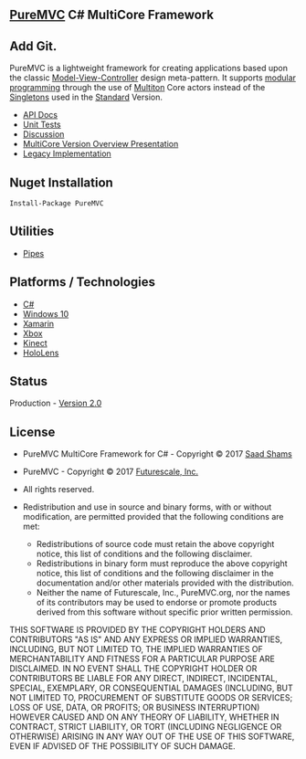 ## [PureMVC](http://puremvc.github.com/) C# MultiCore Framework
## Add Git.

PureMVC is a lightweight framework for creating applications based upon the classic [Model-View-Controller](http://en.wikipedia.org/wiki/Model-view-controller) design meta-pattern. It supports [modular programming](http://en.wikipedia.org/wiki/Modular_programming) through the use of [Multiton](http://en.wikipedia.org/wiki/Multiton) Core actors instead of the [Singletons](http://en.wikipedia.org/wiki/Singleton_pattern) used in the [Standard](https://github.com/PureMVC/puremvc-csharp-standard-framework/wiki) Version.

* [API Docs](http://puremvc.org/pages/docs/CSharp/multicore/)
* [Unit Tests](http://puremvc.github.io/pages/images/screenshots/PureMVC-Shot-CSharp-Multicore-UnitTests.png)
* [Discussion](http://forums.puremvc.org/index.php?board=20.0)
* [MultiCore Version Overview Presentation](http://puremvc.tv/#P002)
* [Legacy Implementation](https://github.com/PureMVC/puremvc-csharp-multicore-framework/tree/1.1.0)

## Nuget Installation
`Install-Package PureMVC`

## Utilities
* [Pipes](https://github.com/PureMVC/puremvc-csharp-util-pipes/wiki)

## Platforms / Technologies
* [C#](https://en.wikipedia.org/wiki/C_Sharp_(programming_language))
* [Windows 10](https://en.wikipedia.org/wiki/Windows_10)
* [Xamarin](https://en.wikipedia.org/wiki/Xamarin)
* [Xbox](https://en.wikipedia.org/wiki/Xbox)
* [Kinect](https://en.wikipedia.org/wiki/Kinect)
* [HoloLens](https://en.wikipedia.org/wiki/Microsoft_HoloLens)

## Status
Production - [Version 2.0](https://github.com/PureMVC/puremvc-csharp-multicore-framework/blob/master/VERSION)

## License
* PureMVC MultiCore Framework for C# - Copyright © 2017 [Saad Shams](http://saad.io)
* PureMVC - Copyright © 2017 [Futurescale, Inc.](http://futurescale.com/)
* All rights reserved.

* Redistribution and use in source and binary forms, with or without modification, are permitted provided that the following conditions are met:

  * Redistributions of source code must retain the above copyright notice, this list of conditions and the following disclaimer.
  * Redistributions in binary form must reproduce the above copyright notice, this list of conditions and the following disclaimer in the documentation and/or other materials provided with the distribution.
  * Neither the name of Futurescale, Inc., PureMVC.org, nor the names of its contributors may be used to endorse or promote products derived from this software without specific prior written permission.

THIS SOFTWARE IS PROVIDED BY THE COPYRIGHT HOLDERS AND CONTRIBUTORS "AS IS" AND ANY EXPRESS OR IMPLIED WARRANTIES, INCLUDING, BUT NOT LIMITED TO, THE IMPLIED WARRANTIES OF MERCHANTABILITY AND FITNESS FOR A PARTICULAR PURPOSE ARE DISCLAIMED. IN NO EVENT SHALL THE COPYRIGHT HOLDER OR CONTRIBUTORS BE LIABLE FOR ANY DIRECT, INDIRECT, INCIDENTAL, SPECIAL, EXEMPLARY, OR CONSEQUENTIAL DAMAGES (INCLUDING, BUT NOT LIMITED TO, PROCUREMENT OF SUBSTITUTE GOODS OR SERVICES; LOSS OF USE, DATA, OR PROFITS; OR BUSINESS INTERRUPTION) HOWEVER CAUSED AND ON ANY THEORY OF LIABILITY, WHETHER IN CONTRACT, STRICT LIABILITY, OR TORT (INCLUDING NEGLIGENCE OR OTHERWISE) ARISING IN ANY WAY OUT OF THE USE OF THIS SOFTWARE, EVEN IF ADVISED OF THE POSSIBILITY OF SUCH DAMAGE.
